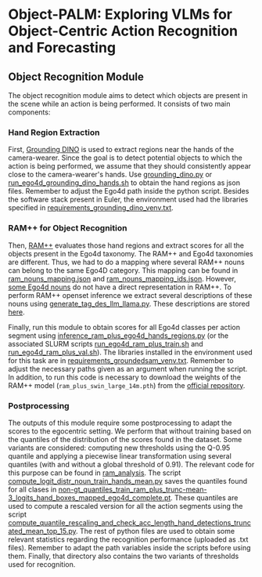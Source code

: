 # Object-PALM: Exploring VLMs for Object-Centric Action Recognition and Forecasting
## Object Recognition Module

The object recognition module aims to detect which objects are present in the scene while an action is being performed. It consists of two main components:

### Hand Region Extraction

First, [Grounding DINO](https://github.com/IDEA-Research/GroundingDINO) is used to extract regions near the hands of the camera-wearer. Since the goal is to detect potential objects to which the action is being performed, we assume that they should consistently appear close to the camera-wearer's hands. Use [grounding_dino.py](hand-region-detection/grounding_dino/grounding_dino.py) or [run_ego4d_grounding_dino_hands.sh](hand-region-detection/grounding_dino/run_ego4d_grounding_dino_hands.sh) to obtain the hand regions as json files. Remember to adjust the Ego4d path inside the python script. Besides the software stack present in Euler, the environment used had the libraries specified in [requirements_grounding_dino_venv.txt](hand-region-detection/grounding_dino/requirements_grounding_dino_venv.txt).

### RAM++ for Object Recognition
Then, [RAM++](https://github.com/xinyu1205/recognize-anything) evaluates those hand regions and extract scores for all the objects present in the Ego4d taxonomy. The RAM++ and Ego4d taxonomies are different. Thus, we had to do a mapping where several RAM++ nouns can belong to the same Ego4D category. This mapping can be found in [ram_nouns_mapping.json](ram_nouns_mapping.json) and [ram_nouns_mapping_ids.json](ram_nouns_mapping_ids.json). However, [some Ego4d nouns](ram_nouns_not_in_tax.txt) do not have a direct representation in RAM++. To perform RAM++ openset inference we extract several descriptions of these nouns using [generate_tag_des_llm_llama.py](recognize-anything/generate_tag_des_llm_llama.py). These descriptions are stored [here](recognize-anything/datasets/ego4d_extra_78_nouns/ego4d_extra_78_nouns_llm_tag_descriptions.json).

Finally, run this module to obtain scores for all Ego4d classes per action segment using [inference_ram_plus_ego4d_hands_regions.py](recognize-anything/inference_ram_plus_ego4d_hands_regions.py) (or the associated SLURM scripts [run_ego4d_ram_plus_train.sh](recognize-anything/run_ego4d_ram_plus_train.sh) and [run_ego4d_ram_plus_val.sh](recognize-anything/run_ego4d_ram_plus_val.sh)). The libraries installed in the environment used for this task are in [requirements_groundedsam_venv.txt](requirements_groundedsam_venv.txt). Remember to adjust the necessary paths given as an argument when running the script. In addition, to run this code is necessary to download the weights of the RAM++ model (`ram_plus_swin_large_14m.pth`) from the [official repository](https://github.com/xinyu1205/recognize-anything).

### Postprocessing

The outputs of this module require some postprocessing to adapt the scores to the egocentric setting. We perform that without training based on the quantiles of the distribution of the scores found in the dataset. Some variants are considered: computing new thresholds using the Q-0.95 quantile and applying a piecewise linear transformation using several quantiles (with and without a global threshold of 0.91). The relevant code for this purpose can be found in [ram_analysis](ram_analysis). The script [compute_logit_distr_noun_train_hands_mean.py](ram_analysis/compute_logit_distr_noun_train_hands_mean.py) saves the quantiles found for all clases in [non-gt_quantiles_train_ram_plus_trunc-mean-3_logits_hand_boxes_mapped_ego4d_complete.pt](ram_analysis/non-gt_quantiles_train_ram_plus_trunc-mean-3_logits_hand_boxes_mapped_ego4d_complete.pt). These quantiles are used to compute a rescaled version for all the action segments using the script [compute_quantile_rescaling_and_check_acc_length_hand_detections_truncated_mean_top_15.py](ram_analysis/compute_quantile_rescaling_and_check_acc_length_hand_detections_truncated_mean_top_15.py). The rest of python files are used to obtain some relevant statistics regarding the recognition performance (uploaded as .txt files). Remember to adapt the path variables inside the scripts before using them. Finally, that directory also contains the two variants of thresholds used for recognition.